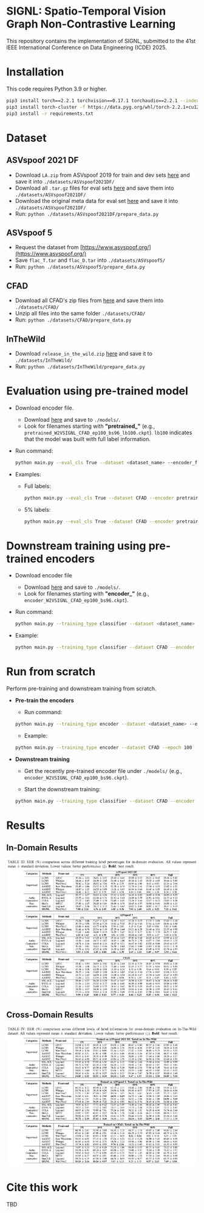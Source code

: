 # SIGNL: Spatio-Temporal Vision Graph Non-Contrastive Learning

This repository contains the implementation of SIGNL, submitted to the 41st IEEE International Conference on Data Engineering (ICDE) 2025.

# Installation

This code requires Python 3.9 or higher.

```bash
pip3 install torch==2.2.1 torchvision==0.17.1 torchaudio==2.2.1 --index-url https://download.pytorch.org/whl/cu121
pip3 install torch-cluster -f https://data.pyg.org/whl/torch-2.2.1+cu121.html
pip3 install -r requirements.txt
```

# Dataset

## ASVspoof 2021 DF

- Download `LA.zip` from ASVspoof 2019 for train and dev sets [here](https://datashare.ed.ac.uk/handle/10283/3336) and save it into `./datasets/ASVspoof2021DF/`
- Download all `.tar.gz` files for eval sets [here](https://zenodo.org/records/4835108) and save them into `./datasets/ASVspoof2021DF/`
- Download the original meta data for eval set [here](https://www.asvspoof.org/asvspoof2021/DF-keys-full.tar.gz) and save it into `./datasets/ASVspoof2021DF/`
- Run: `python ./datasets/ASVspoof2021DF/prepare_data.py`

## ASVspoof 5

- Request the dataset from [https://www.asvspoof.org/](https://www.asvspoof.org/)
- Save `flac_T.tar` and `flac_D.tar` into `./datasets/ASVspoof5/`
- Run: `python ./datasets/ASVspoof5/prepare_data.py`

## CFAD

- Download all CFAD's zip files from [here](https://zenodo.org/records/8122764) and save them into `./datasets/CFAD/`
- Unzip all files into the same folder `./datasets/CFAD/`
- Run: `python ./datasets/CFAD/prepare_data.py`

## InTheWild

- Download `release_in_the_wild.zip` [here](https://owncloud.fraunhofer.de/index.php/s/JZgXh0JEAF0elxa) and save it to `./datasets/InTheWild/`
- Run: `python ./datasets/InTheWild/prepare_data.py`

# Evaluation using pre-trained model

- Download encoder file.

  - Download [here](https://drive.google.com/drive/folders/16F1vfRSpuRWV4bj9xwHhtzXIPdRHpYbo?usp=drive_link) and save to `./models/`.
  - Look for filenames starting with **"pretrained\_"** (e.g., `pretrained_W2VSIGNL_CFAD_ep100_bs96_lb100.ckpt`). `lb100` indicates that the model was built with full label information.

- Run command:

  ```bash
  python main.py --eval_cls True --dataset <dataset_name> --encoder_file <encoder_file>
  ```

- Examples:
  - Full labels:
    ```bash
    python main.py --eval_cls True --dataset CFAD --encoder pretrained_SIGNL_CFAD_ep100_bs96_lb100.ckpt
    ```
  - 5% labels:
    ```bash
    python main.py --eval_cls True --dataset CFAD --encoder pretrained_SIGNL_CFAD_ep100_bs96_lb5.ckpt
    ```

# Downstream training using pre-trained encoders

- Download encoder file

  - Download [here](https://drive.google.com/drive/folders/16F1vfRSpuRWV4bj9xwHhtzXIPdRHpYbo?usp=drive_link) and save to `./models/`.
  - Look for filenames starting with **"encoder\_"** (e.g., `encoder_W2VSIGNL_CFAD_ep100_bs96.ckpt`).

- Run command:
  ```bash
  python main.py --training_type classifier --dataset <dataset_name> --encoder_file <encoder_file> --epoch <number_of_epochs> --label_ratio <label_availability_ratio>
  ```
- Example:
  ```bash
  python main.py --training_type classifier --dataset CFAD --encoder encoder_SIGNL_CFAD_ep100_bs96.ckpt --epoch 100 --label_ratio 0.8
  ```

# Run from scratch

Perform pre-training and downstream training from scratch.

- **Pre-train the encoders**

  - Run command:

  ```bash
  python main.py --training_type encoder --dataset <dataset_name> --epoch <number_of_epochs>
  ```

  - Example:

  ```bash
  python main.py --training_type encoder --dataset CFAD --epoch 100
  ```

- **Downstream training**

  - Get the recently pre-trained encoder file under `./models/` (e.g., `encoder_W2VSIGNL_CFAD_ep100_bs96.ckpt`).

  - Start the downstream training:

  ```bash
  python main.py --training_type classifier --dataset CFAD --encoder encoder_SIGNL_CFAD_ep100_bs96.ckpt --epoch 100 --label_ratio 0.8
  ```

# Results

## In-Domain Results

![Alt text](results/indomain.png?raw=true "results")

## Cross-Domain Results

![Alt text](results/crossdomain.png?raw=true "results")

# Cite this work

TBD
